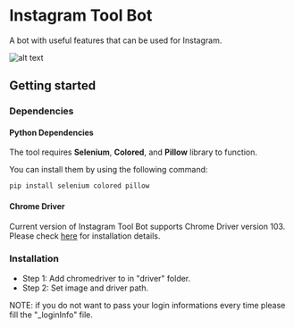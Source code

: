 # Instagram Tool Bot
A bot with useful features that can be used for Instagram.

![alt text](https://i.ibb.co/XVTKf3N/indir.png)

## Getting started

### Dependencies

#### Python Dependencies
The tool requires **Selenium**, **Colored**, and **Pillow** library to function.

You can install them by using the following command:
```bash
pip install selenium colored pillow
```

#### Chrome Driver

Current version of Instagram Tool Bot supports Chrome Driver version 103. Please check [here](https://chromedriver.chromium.org/downloads) for installation details.

### Installation
- Step 1: Add chromedriver to in "driver" folder.
- Step 2: Set image and driver path.

NOTE:
if you do not want to pass your login informations every time please fill the "_loginInfo" file.

